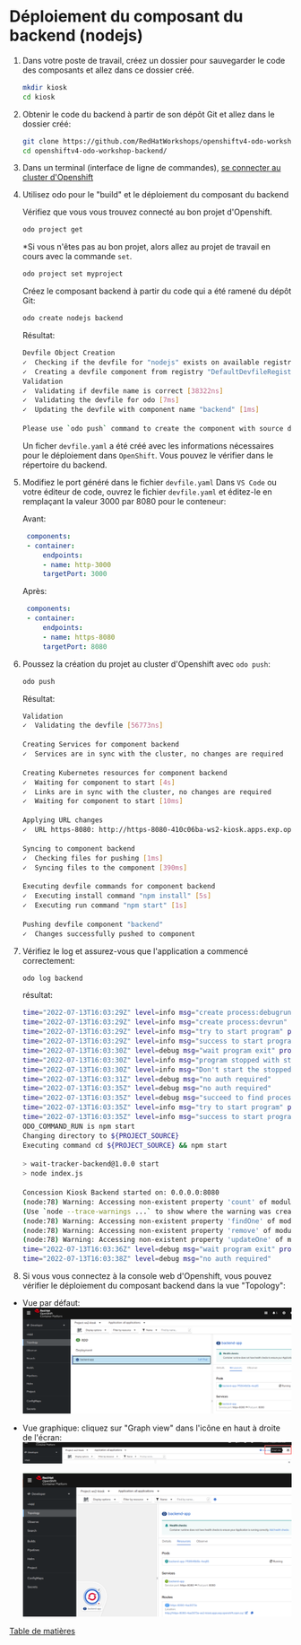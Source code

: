 # Déploiement du composant du backend (nodejs)

1. Dans votre poste de travail, créez un dossier pour sauvegarder le code des composants et allez dans ce dossier créé.
    ```bash
    mkdir kiosk
    cd kiosk
    ```

2. Obtenir le code du backend à partir de son dépôt Git et allez dans le dossier créé:
    ```bash
    git clone https://github.com/RedHatWorkshops/openshiftv4-odo-workshop-backend.git
    cd openshiftv4-odo-workshop-backend/
    ```

3. Dans un terminal (interface de ligne de commandes), [se connecter au cluster d'Openshift](../../Outils/ODO/README.md#se-connecter-au-cluster-dopenshift)
   

4. Utilisez odo pour le "build" et le déploiement du composant du backend
    
    Vérifiez que vous vous trouvez connecté au bon projet d'Openshift.
    ```bash
    odo project get
    ```
    *Si vous n'êtes pas au bon projet, alors allez au projet de travail en cours avec la commande `set`.
    ```bash
    odo project set myproject
    ```
    Créez le composant backend à partir du code qui a été ramené du dépôt Git:
    ```bash
    odo create nodejs backend
    ```
    Résultat:
    ```bash
    Devfile Object Creation
    ✓  Checking if the devfile for "nodejs" exists on available registries [95216ns]
    ✓  Creating a devfile component from registry "DefaultDevfileRegistry" [525ms]
    Validation
    ✓  Validating if devfile name is correct [38322ns]
    ✓  Validating the devfile for odo [7ms]
    ✓  Updating the devfile with component name "backend" [1ms]

    Please use `odo push` command to create the component with source deployed
    ```
    Un ficher `devfile.yaml` a été créé avec les informations nécessaires pour le déploiement dans `OpenShift`. Vous pouvez le vérifier dans le répertoire du backend.
    
   
5. Modifiez le port généré dans le fichier `devfile.yaml`
   Dans `VS Code` ou votre éditeur de code, ouvrez le fichier `devfile.yaml` et éditez-le en remplaçant la valeur 3000 par 8080 pour le conteneur:

   Avant:
   ```yaml
    components:
    - container:
        endpoints:
        - name: http-3000
        targetPort: 3000    
   ```
   Après:
   ```yaml
    components:
    - container:
        endpoints:
        - name: https-8080
        targetPort: 8080     
   ```

6. Poussez la création du projet au cluster d'Openshift avec `odo push`:
    ```bash
    odo push
    ```
    Résultat:
    ```bash
    Validation
    ✓  Validating the devfile [56773ns]

    Creating Services for component backend
    ✓  Services are in sync with the cluster, no changes are required

    Creating Kubernetes resources for component backend
    ✓  Waiting for component to start [4s]
    ✓  Links are in sync with the cluster, no changes are required
    ✓  Waiting for component to start [10ms]

    Applying URL changes
    ✓  URL https-8080: http://https-8080-410c06ba-ws2-kiosk.apps.exp.openshift.cqen.ca/ created

    Syncing to component backend
    ✓  Checking files for pushing [1ms]
    ✓  Syncing files to the component [390ms]

    Executing devfile commands for component backend
    ✓  Executing install command "npm install" [5s]
    ✓  Executing run command "npm start" [1s]

    Pushing devfile component "backend"
    ✓  Changes successfully pushed to component
    ```

7. Vérifiez le log et assurez-vous que l'application a commencé correctement:
    ```bash
    odo log backend
    ```
    résultat:
    ```bash
    time="2022-07-13T16:03:29Z" level=info msg="create process:debugrun" 
    time="2022-07-13T16:03:29Z" level=info msg="create process:devrun" 
    time="2022-07-13T16:03:29Z" level=info msg="try to start program" program=devrun 
    time="2022-07-13T16:03:29Z" level=info msg="success to start program" program=devrun 
    time="2022-07-13T16:03:30Z" level=debug msg="wait program exit" program=devrun 
    time="2022-07-13T16:03:30Z" level=info msg="program stopped with status:exit status 0" program=devrun 
    time="2022-07-13T16:03:30Z" level=info msg="Don't start the stopped program because its autorestart flag is false" program=devrun 
    time="2022-07-13T16:03:31Z" level=debug msg="no auth required" 
    time="2022-07-13T16:03:35Z" level=debug msg="no auth required" 
    time="2022-07-13T16:03:35Z" level=debug msg="succeed to find process:devrun" 
    time="2022-07-13T16:03:35Z" level=info msg="try to start program" program=devrun 
    time="2022-07-13T16:03:35Z" level=info msg="success to start program" program=devrun 
    ODO_COMMAND_RUN is npm start
    Changing directory to ${PROJECT_SOURCE}
    Executing command cd ${PROJECT_SOURCE} && npm start

    > wait-tracker-backend@1.0.0 start
    > node index.js

    Concession Kiosk Backend started on: 0.0.0.0:8080
    (node:78) Warning: Accessing non-existent property 'count' of module exports inside circular dependency
    (Use `node --trace-warnings ...` to show where the warning was created)
    (node:78) Warning: Accessing non-existent property 'findOne' of module exports inside circular dependency
    (node:78) Warning: Accessing non-existent property 'remove' of module exports inside circular dependency
    (node:78) Warning: Accessing non-existent property 'updateOne' of module exports inside circular dependency
    time="2022-07-13T16:03:36Z" level=debug msg="wait program exit" program=devrun 
    time="2022-07-13T16:03:38Z" level=debug msg="no auth required" 
    ```
8. Si vous vous connectez à la console web d'Openshift, vous pouvez vérifier le déploiement du composant backend 
dans la vue "Topology":
 - Vue par défaut:
    ![ocp-console-web-backend-kiosk-deploye-vue-defaut](images/oc-web-console-kiosk-backend-default-view.png)
 - Vue graphique: cliquez sur "Graph view" dans l'icône en haut à droite de l'écran:
    ![ocp-console-web-options-vue-topology](../Commun/images/ocp-web-console-topology-views.png)
   
    ![ocp-console-web-backend-kiosk-deploye](images/oc-web-console-kiosk-backend-deployed.png)

[Table de matières](README.md)